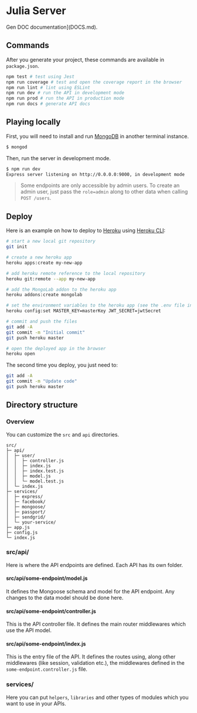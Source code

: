 # Julia Server

Gen DOC documentation](DOCS.md).

## Commands

After you generate your project, these commands are available in `package.json`.

```bash
npm test # test using Jest
npm run coverage # test and open the coverage report in the browser
npm run lint # lint using ESLint
npm run dev # run the API in development mode
npm run prod # run the API in production mode
npm run docs # generate API docs
```

## Playing locally

First, you will need to install and run [MongoDB](https://www.mongodb.com/) in another terminal instance.

```bash
$ mongod
```

Then, run the server in development mode.

```bash
$ npm run dev
Express server listening on http://0.0.0.0:9000, in development mode
```


> Some endpoints are only accessible by admin users. To create an admin user, just pass the `role=admin` along to other data when calling `POST /users`.

## Deploy

Here is an example on how to deploy to [Heroku](https://heroku.com) using [Heroku CLI](https://devcenter.heroku.com/articles/heroku-command-line):
```bash
# start a new local git repository
git init

# create a new heroku app
heroku apps:create my-new-app

# add heroku remote reference to the local repository
heroku git:remote --app my-new-app

# add the MongoLab addon to the heroku app
heroku addons:create mongolab

# set the environment variables to the heroku app (see the .env file in root directory)
heroku config:set MASTER_KEY=masterKey JWT_SECRET=jwtSecret

# commit and push the files
git add -A
git commit -m "Initial commit"
git push heroku master

# open the deployed app in the browser
heroku open
```

The second time you deploy, you just need to:

```bash
git add -A
git commit -m "Update code"
git push heroku master
```

## Directory structure

### Overview

You can customize the `src` and `api` directories.

```
src/
├─ api/
│  ├─ user/
│  │  ├─ controller.js
│  │  ├─ index.js
│  │  ├─ index.test.js
│  │  ├─ model.js
│  │  └─ model.test.js
│  └─ index.js
├─ services/
│  ├─ express/
│  ├─ facebook/
│  ├─ mongoose/
│  ├─ passport/
│  ├─ sendgrid/
│  └─ your-service/
├─ app.js
├─ config.js
└─ index.js
```

### src/api/

Here is where the API endpoints are defined. Each API has its own folder.

#### src/api/some-endpoint/model.js

It defines the Mongoose schema and model for the API endpoint. Any changes to the data model should be done here.

#### src/api/some-endpoint/controller.js

This is the API controller file. It defines the main router middlewares which use the API model.

#### src/api/some-endpoint/index.js

This is the entry file of the API. It defines the routes using, along other middlewares (like session, validation etc.), the middlewares defined in the `some-endpoint.controller.js` file.

### services/

Here you can put `helpers`, `libraries` and other types of modules which you want to use in your APIs.
